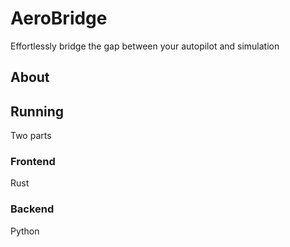 # AeroBridge
Effortlessly bridge the gap between your autopilot and simulation

## About
## Running
Two parts
### Frontend
Rust
### Backend
Python
